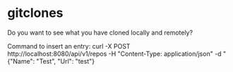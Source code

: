 # gitclones
Do you want to see what you have cloned locally and remotely?

Command to insert an entry:
curl -X POST http://localhost:8080/api/v1/repos -H "Content-Type: application/json" -d "{\"Name\": \"Test\", \"Url\": \"test\"}
